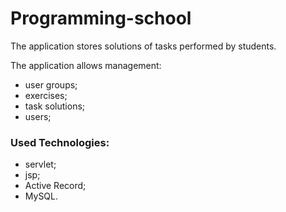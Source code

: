 # Programming-school

The application stores solutions of tasks performed by students.

The application allows management:
- user groups;
- exercises;
- task solutions;
- users;

### Used Technologies:
- servlet;
- jsp;
- Active Record;
- MySQL.
